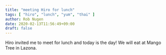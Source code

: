 ```yaml
---
title: "meeting Hiro for lunch"
tags: [ "hiro", "lunch", "yum", "thai" ]
author: Rob Nugen
date: 2020-02-13T11:56:49+09:00
draft: false
---
```


Hiro invited me to meet for lunch and today is the day!  We will eat
at Mango Tree in Lazona.

